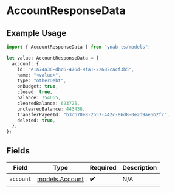 # AccountResponseData

## Example Usage

```typescript
import { AccountResponseData } from "ynab-ts/models";

let value: AccountResponseData = {
  account: {
    id: "e1a74a36-dbc6-476d-9fa1-22682cacf3b5",
    name: "<value>",
    type: "otherDebt",
    onBudget: true,
    closed: true,
    balance: 754665,
    clearedBalance: 623725,
    unclearedBalance: 443438,
    transferPayeeId: "b3cb70e8-2b57-442c-86d8-0e2d9ae5b2f2",
    deleted: true,
  },
};
```

## Fields

| Field                                  | Type                                   | Required                               | Description                            |
| -------------------------------------- | -------------------------------------- | -------------------------------------- | -------------------------------------- |
| `account`                              | [models.Account](../models/account.md) | :heavy_check_mark:                     | N/A                                    |